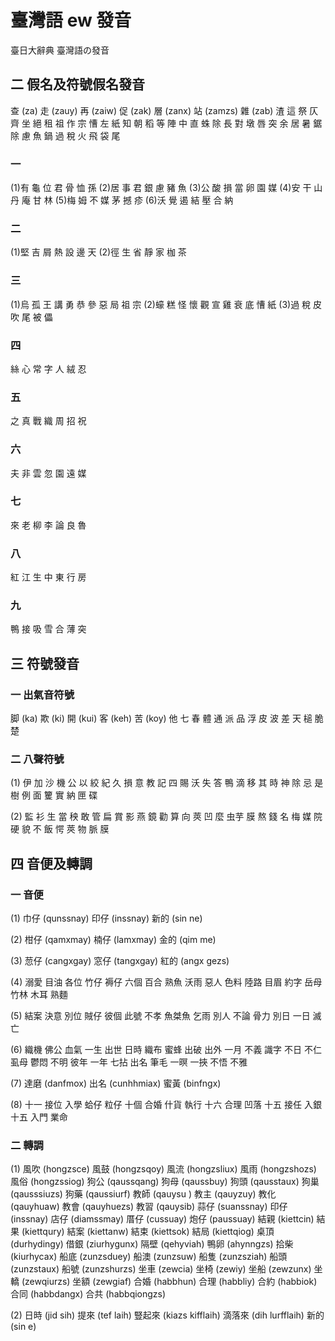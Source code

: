 # 臺灣語 ew 發音

臺日大辭典 臺灣語の發音

## 二 假名及符號假名發音

查 (za) 走 (zauy) 再 (zaiw) 促 (zak) 層 (zanx) 站 (zamzs) 雜 (zab)
渣 這 祭 仄 齊 坐 絕
租 祖 作 宗 慒 左 紙
知 朝 稻 等 陣 中 直
蛛 除 長 對 墩 唇 突
余 居 暑 鋸 除 慮 魚
鍋 過 稅 火 飛 袋 尾

### 一

(1)有 龜 位 君 骨 恤 孫
(2)居 事 君 銀 慮 豬 魚
(3)公 酸 損 當 卵 園 媒
(4)安 干 山 丹 庵 甘 林
(5)梅 姆 不 媒 茅 撼 疹
(6)沃 覺 遏 結 壓 合 納

### 二

(1)堅 吉 屑 熱 設 邊 天
(2)徑 生 省 靜 家 枷 茶

### 三

(1)烏 孤 王 講 勇 恭 參 惡 局 祖 宗
(2)蠔 糕 怪 懷 觀 宣 雞 衰 底 慒 紙
(3)過 稅 皮 吹 尾 被 儡

### 四

絲 心 常 字 人 絨 忍

### 五

之 真 戰 織 周 招 祝

### 六

夫 非 雲 忽 園 遠 媒

### 七

來 老 柳 李 論 良 魯

### 八

紅 江 生 中 東 行 房

### 九

鴨 接 吸 雪 合 薄 突

## 三 符號發音

### 一 出氣音符號

脚 (ka) 欺 (ki) 開 (kui) 客 (keh) 苦 (koy)
他 七 春 體 通
派 品 浮 皮 波
差 天 槌 脆 楚

### 二 八聲符號

(1)
伊 加 沙 機 公
以 絞 紀 久 損
意 教 記 四 賜
沃 失 答 鴨 滴
移 其 時 神 除
忌 是 樹 例 面
籰 實 納 匣 碟

(2)
監 衫 生 當 秧
敢 管 扁 賞 影
燕 鏡 勸 算 向
莢 凹 麼 虫芋 膜
熬 錢 名 梅 媒
院 硬 貌 不 飯
愕 莢 物 脈 膜

## 四 音便及轉調

### 一 音便

(1)
巾仔 (qunssnay) 印仔 (inssnay) 新的 (sin ne)

(2)
柑仔 (qamxmay) 楠仔 (lamxmay) 金的 (qim me)

(3)
䓤仔 (cangxgay) 窓仔 (tangxgay) 紅的 (angx gezs)

(4)
溺愛 目油 各位
竹仔 褥仔 六個
百合 熟魚 沃雨
惡人 色料 陸路
目眉 約字 岳母
竹林 木耳 熟麵

(5)
結案 決意 別位
賊仔 彼個 此號
不孝 魚桀魚 乞雨
別人 不論 骨力
別日 一日 滅亡

(6)
織機 佛公 血氣
一生 出世 日時
織布 蜜蜂 出破
出外 一月 不義
識字 不日 不仁
虱母 鬱悶 不明
彼年 一年 七拈
出名 筆毛 一暝
一挾 不悟 不雅

(7)
達磨 (danfmox) 出名 (cunhhmiax) 蜜黃 (binfngx)

(8)
十一 接位 入學
蛤仔 粒仔 十個
合婚 什貨 執行
十六 合理 凹落
十五 接任 入銀
十五 入門 業命

### 二 轉調

(1)
風吹 (hongzsce) 風鼓 (hongzsqoy) 風流 (hongzsliux) 風雨 (hongzshozs) 風俗 (hongzssiog)
狗公 (qaussqang) 狗母 (qaussbuy) 狗頭 (qausstaux) 狗巢 (qausssiuzs) 狗藥 (qaussiurf)
教師 (qauysu ) 教主 (qauyzuy) 教化 (qauyhuaw) 教會 (qauyhuezs) 教習 (qauysib)
蒜仔 (suanssnay) 印仔 (inssnay) 店仔 (diamssmay) 厝仔 (cussuay) 炮仔 (paussuay)
結親 (kiettcin) 結果 (kiettqury) 結案 (kiettanw) 結束 (kiettsok) 結局 (kiettqiog)
桌頂 (durhydingy) 借銀 (ziurhygunx) 隔壁 (qehyviah) 鴨卵 (ahynngzs) 拾柴 (kiurhycax)
船底 (zunzsduey) 船澳 (zunzsuw) 船隻 (zunzsziah) 船頭 (zunzstaux) 船號 (zunzshurzs)
坐車 (zewcia) 坐椅 (zewiy) 坐船 (zewzunx) 坐轎 (zewqiurzs) 坐額 (zewgiaf)
合婚 (habbhun) 合理 (habbliy) 合約 (habbiok) 合同 (habbdangx) 合共 (habbqiongzs)

(2)
日時 (jid sih) 提來 (tef laih) 豎起來 (kiazs kifflaih) 滴落來 (dih lurfflaih) 新的 (sin e)
